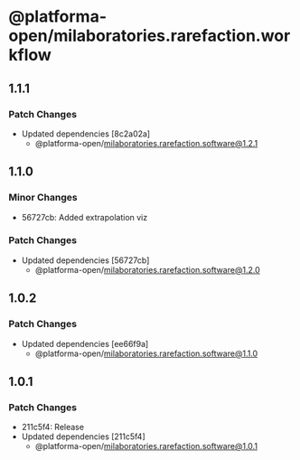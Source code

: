# @platforma-open/milaboratories.rarefaction.workflow

## 1.1.1

### Patch Changes

- Updated dependencies [8c2a02a]
  - @platforma-open/milaboratories.rarefaction.software@1.2.1

## 1.1.0

### Minor Changes

- 56727cb: Added extrapolation viz

### Patch Changes

- Updated dependencies [56727cb]
  - @platforma-open/milaboratories.rarefaction.software@1.2.0

## 1.0.2

### Patch Changes

- Updated dependencies [ee66f9a]
  - @platforma-open/milaboratories.rarefaction.software@1.1.0

## 1.0.1

### Patch Changes

- 211c5f4: Release
- Updated dependencies [211c5f4]
  - @platforma-open/milaboratories.rarefaction.software@1.0.1
